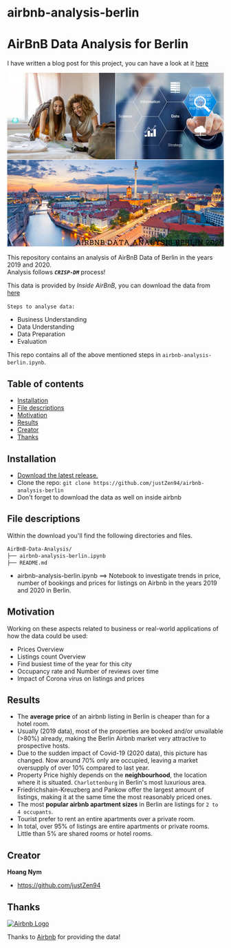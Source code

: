 # airbnb-analysis-berlin

# AirBnB Data Analysis for Berlin

I have written a blog post for this project, you can have a look at it [here](https://medium.com/@hoangnym94/analysis-of-the-airbnb-market-in-berlin-2020-124c3841cc32)

<img src='./Airbnb Berlin 2020.png'>

This repository contains an analysis of AirBnB Data of Berlin in the years 2019 and 2020.<br>
Analysis follows ***`CRISP-DM`*** process!<br>

This data is provided by *Inside AirBnB*, you can download the data from [here](http://insideairbnb.com/get-the-data.html)<br>

`Steps to analyse data:`
- Business Understanding
- Data Understanding 
- Data Preparation 
- Evaluation

This repo contains all of the above mentioned steps in `airbnb-analysis-berlin.ipynb`. 

## Table of contents

- [Installation](#installation)
- [File descriptions](#file-descriptions)
- [Motivation](#motivation)
- [Results](#results)
- [Creator](#creator)
- [Thanks](#thanks)


## Installation


- [Download the latest release.](https://github.com/justZen94/airbnb-analysis-berlin)
- Clone the repo: `git clone https://github.com/justZen94/airbnb-analysis-berlin`
- Don't forget to download the data as well on inside airbnb


## File descriptions

Within the download you'll find the following directories and files.

```text
AirBnB-Data-Analysis/
├── airbnb-analysis-berlin.ipynb
├── README.md
```

- airbnb-analysis-berlin.ipynb ==> Notebook to investigate trends in price, number of bookings and prices for listings  on Airbnb in the years 2019 and 2020 in Berlin.

## Motivation
Working on these aspects related to business or real-world applications of how the data could be used:
- Prices Overview
- Listings count Overview
- Find busiest time of the year for this city
- Occupancy rate and Number of reviews over time
- Impact of Corona virus on listings and prices

## Results
- The **average price** of an airbnb listing in Berlin is cheaper than for a hotel room. 
- Usually (2019 data), most of the properties are booked and/or unvailable (>80%) already, making the Berlin Airbnb market very attractive to prospective hosts.
- Due to the sudden impact of Covid-19 (2020 data), this picture has changed. Now around 70% only are occupied, leaving a market oversupply of over 10% compared to last year.
- Property Price highly depends on the **neighbourhood**, the location where it is situated. `Charlottenburg` in Berlin's most luxurious area.
- Friedrichshain-Kreuzberg and Pankow offer the largest amount of listings, making it at the same time the most reasonably priced ones.
- The most **popular airbnb apartment sizes** in Berlin are listings for `2 to 4 occupants`. 
- Tourist prefer to rent an entire apartments over a private room. 
- In total, over 95% of listings are entire apartments or private rooms. Little than 5% are shared rooms or hotel rooms.

## Creator

**Hoang Nym**

- <https://github.com/justZen94>


## Thanks

<a href="https://airbnb.com">
  <img src="https://botw-pd.s3.amazonaws.com/styles/logo-thumbnail/s3/102014/airbnb.png?itok=d2X_Ds1a" alt="Airbnb Logo">
</a>

Thanks to [Airbnb](https://airbnb.com) for providing the data!
